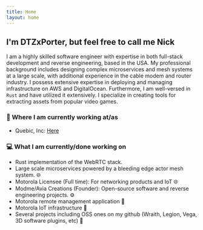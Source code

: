 ```yaml
---
title: Home
layout: home
---
```


## I'm DTZxPorter, but feel free to call me Nick
I am a highly skilled software engineer with expertise in both full-stack development and reverse engineering, based in the USA. My professional background includes designing complex microservices and mesh systems at a large scale, with additional experience in the cable modem and router industry. I possess extensive expertise in deploying and managing infrastructure on AWS and DigitalOcean. Furthermore, I am well-versed in `Rust` and have utilized it extensively. I specialize in creating tools for extracting assets from popular video games.

### 💼 Where I am currently working at/as
- Quebic, Inc: [Here](https://quebic.com)

### 💻 What I am currently/done working on
- Rust implementation of the WebRTC stack.
- Large scale microservices powered by a bleeding edge actor mesh system. 🌐
- Motorola Licensee (Full time): For networking products and IoT 🌐
- Modme/Avia Creations (Founder): Open-source software and reverse engineering projects. ⚙️
- Motorola remote management application  🚀
- Motorola IoT infrastructure 🚀
- Several projects including OSS ones on my github (Wraith, Legion, Vega, 3D software plugins, etc) 🚀
